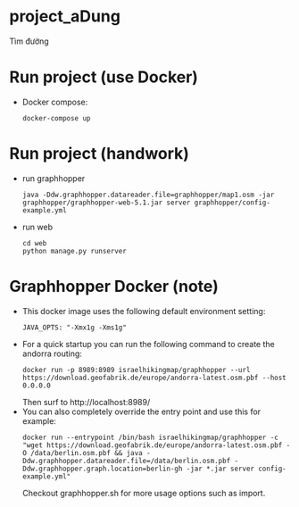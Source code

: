 # project_aDung
Tìm đường

# Run project (use Docker)
- Docker compose:
    ```
    docker-compose up
    ```

# Run project (handwork)
- run graphhopper
    ```
    java -Ddw.graphhopper.datareader.file=graphhopper/map1.osm -jar graphhopper/graphhopper-web-5.1.jar server graphhopper/config-example.yml
    ```
- run web
    ```
    cd web
    python manage.py runserver
    ```


# Graphhopper Docker (note)
- This docker image uses the following default environment setting:
    ```
    JAVA_OPTS: "-Xmx1g -Xms1g"
    ```
- For a quick startup you can run the following command to create the andorra routing:
    ```
    docker run -p 8989:8989 israelhikingmap/graphhopper --url https://download.geofabrik.de/europe/andorra-latest.osm.pbf --host 0.0.0.0
    ```
    Then surf to http://localhost:8989/
- You can also completely override the entry point and use this for example:
    ```
    docker run --entrypoint /bin/bash israelhikingmap/graphhopper -c "wget https://download.geofabrik.de/europe/andorra-latest.osm.pbf -O /data/berlin.osm.pbf && java -Ddw.graphhopper.datareader.file=/data/berlin.osm.pbf -Ddw.graphhopper.graph.location=berlin-gh -jar *.jar server config-example.yml"
    ```
    Checkout graphhopper.sh for more usage options such as import.